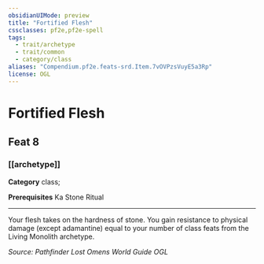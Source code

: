```yaml
---
obsidianUIMode: preview
title: "Fortified Flesh"
cssclasses: pf2e,pf2e-spell
tags:
  - trait/archetype
  - trait/common
  - category/class
aliases: "Compendium.pf2e.feats-srd.Item.7vOVPzsVuyE5a3Rp"
license: OGL
---
```

# Fortified Flesh
## Feat 8
### [[archetype]]

**Category** class; 



**Prerequisites** Ka Stone Ritual
* * *
Your flesh takes on the hardness of stone. You gain resistance to physical damage (except adamantine) equal to your number of class feats from the Living Monolith archetype.

*Source: Pathfinder Lost Omens World Guide*
*OGL*